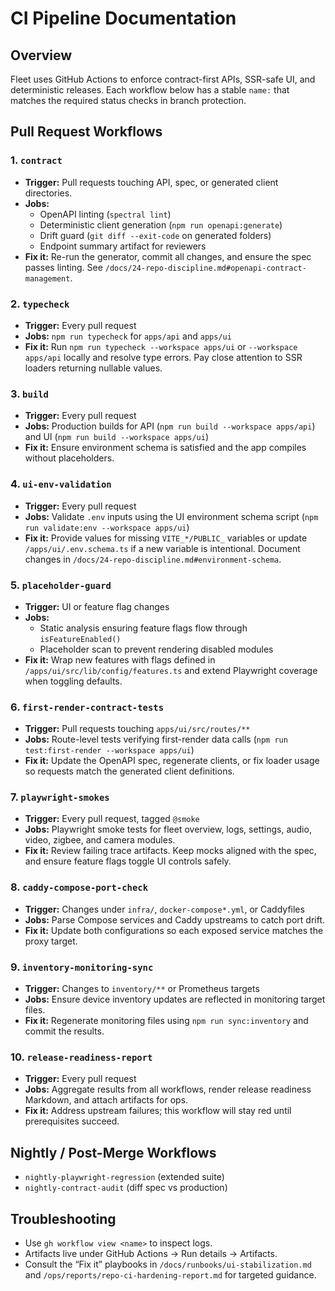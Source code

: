 # CI Pipeline Documentation

## Overview
Fleet uses GitHub Actions to enforce contract-first APIs, SSR-safe UI, and deterministic releases. Each workflow below has a stable `name:` that matches the required status checks in branch protection.

## Pull Request Workflows

### 1. `contract`
- **Trigger:** Pull requests touching API, spec, or generated client directories.
- **Jobs:**
  - OpenAPI linting (`spectral lint`)
  - Deterministic client generation (`npm run openapi:generate`)
  - Drift guard (`git diff --exit-code` on generated folders)
  - Endpoint summary artifact for reviewers
- **Fix it:** Re-run the generator, commit all changes, and ensure the spec passes linting. See `/docs/24-repo-discipline.md#openapi-contract-management`.

### 2. `typecheck`
- **Trigger:** Every pull request
- **Jobs:** `npm run typecheck` for `apps/api` and `apps/ui`
- **Fix it:** Run `npm run typecheck --workspace apps/ui` or `--workspace apps/api` locally and resolve type errors. Pay close attention to SSR loaders returning nullable values.

### 3. `build`
- **Trigger:** Every pull request
- **Jobs:** Production builds for API (`npm run build --workspace apps/api`) and UI (`npm run build --workspace apps/ui`)
- **Fix it:** Ensure environment schema is satisfied and the app compiles without placeholders.

### 4. `ui-env-validation`
- **Trigger:** Every pull request
- **Jobs:** Validate `.env` inputs using the UI environment schema script (`npm run validate:env --workspace apps/ui`)
- **Fix it:** Provide values for missing `VITE_*/PUBLIC_` variables or update `/apps/ui/.env.schema.ts` if a new variable is intentional. Document changes in `/docs/24-repo-discipline.md#environment-schema`.

### 5. `placeholder-guard`
- **Trigger:** UI or feature flag changes
- **Jobs:**
  - Static analysis ensuring feature flags flow through `isFeatureEnabled()`
  - Placeholder scan to prevent rendering disabled modules
- **Fix it:** Wrap new features with flags defined in `/apps/ui/src/lib/config/features.ts` and extend Playwright coverage when toggling defaults.

### 6. `first-render-contract-tests`
- **Trigger:** Pull requests touching `apps/ui/src/routes/**`
- **Jobs:** Route-level tests verifying first-render data calls (`npm run test:first-render --workspace apps/ui`)
- **Fix it:** Update the OpenAPI spec, regenerate clients, or fix loader usage so requests match the generated client definitions.

### 7. `playwright-smokes`
- **Trigger:** Every pull request, tagged `@smoke`
- **Jobs:** Playwright smoke tests for fleet overview, logs, settings, audio, video, zigbee, and camera modules.
- **Fix it:** Review failing trace artifacts. Keep mocks aligned with the spec, and ensure feature flags toggle UI controls safely.

### 8. `caddy-compose-port-check`
- **Trigger:** Changes under `infra/`, `docker-compose*.yml`, or Caddyfiles
- **Jobs:** Parse Compose services and Caddy upstreams to catch port drift.
- **Fix it:** Update both configurations so each exposed service matches the proxy target.

### 9. `inventory-monitoring-sync`
- **Trigger:** Changes to `inventory/**` or Prometheus targets
- **Jobs:** Ensure device inventory updates are reflected in monitoring target files.
- **Fix it:** Regenerate monitoring files using `npm run sync:inventory` and commit the results.

### 10. `release-readiness-report`
- **Trigger:** Every pull request
- **Jobs:** Aggregate results from all workflows, render release readiness Markdown, and attach artifacts for ops.
- **Fix it:** Address upstream failures; this workflow will stay red until prerequisites succeed.

## Nightly / Post-Merge Workflows
- `nightly-playwright-regression` (extended suite)
- `nightly-contract-audit` (diff spec vs production)

## Troubleshooting
- Use `gh workflow view <name>` to inspect logs.
- Artifacts live under GitHub Actions → Run details → Artifacts.
- Consult the “Fix it” playbooks in `/docs/runbooks/ui-stabilization.md` and `/ops/reports/repo-ci-hardening-report.md` for targeted guidance.
